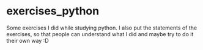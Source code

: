 # exercises_python
Some exercises I did while studying python. 
I also put the statements of the exercises, so that people can understand what I did and maybe try to do it their own way :D
